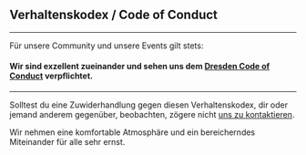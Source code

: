 ## Verhaltenskodex / Code of Conduct
 
<hr class="blockspace">

Für unsere Community und unsere Events gilt stets:
 
#### Wir sind exzellent zueinander und sehen uns dem [Dresden Code of Conduct](https://dresden-code-of-conduct.org) verpflichtet.

<hr class="blockspace">

Solltest du eine Zuwiderhandlung gegen diesen Verhaltenskodex, dir oder jemand anderem gegenüber, beobachten, 
zögere nicht [uns zu kontaktieren](@baseUrl@/imprint.html).

Wir nehmen eine komfortable Atmosphäre und ein bereicherndes Miteinander für alle sehr ernst.

